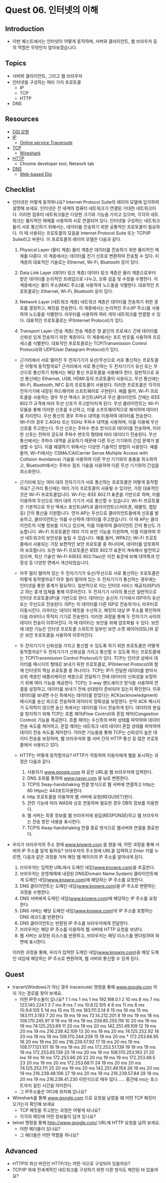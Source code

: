 # Quest 06. 인터넷의 이해

## Introduction

- 이번 퀘스트에서는 인터넷이 어떻게 동작하며, 서버와 클라이언트, 웹 브라우저 등의 역할은 무엇인지 알아보겠습니다.

## Topics

- 서버와 클라이언트, 그리고 웹 브라우저
- 인터넷을 구성하는 여러 가지 프로토콜
  - IP
  - TCP
  - HTTP
- DNS

## Resources

- [OSI 모형](https://ko.wikipedia.org/wiki/OSI_%EB%AA%A8%ED%98%95)
- [IP](https://ko.wikipedia.org/wiki/%EC%9D%B8%ED%84%B0%EB%84%B7_%ED%94%84%EB%A1%9C%ED%86%A0%EC%BD%9C)
  - [Online service Traceroute](http://ping.eu/traceroute/)
- [TCP](https://ko.wikipedia.org/wiki/%EC%A0%84%EC%86%A1_%EC%A0%9C%EC%96%B4_%ED%94%84%EB%A1%9C%ED%86%A0%EC%BD%9C)
  - [Wireshark](https://www.wireshark.org/download.html)
- [HTTP](https://ko.wikipedia.org/wiki/HTTP)
  - Chrome developer tool, Network tab
- [DNS](https://ko.wikipedia.org/wiki/%EB%8F%84%EB%A9%94%EC%9D%B8_%EB%84%A4%EC%9E%84_%EC%8B%9C%EC%8A%A4%ED%85%9C)
  - [Web-based Dig](http://networking.ringofsaturn.com/Tools/dig.php)

## Checklist

- 인터넷은 어떻게 동작하나요? Internet Protocol Suite의 레이어 모델에 입각하여 설명해 보세요.
  인터넷은 전 세계의 컴퓨터 네트워크가 연결된 거대한 네트워크이다. 이러한 컴퓨터 네트워크들은 다양한 크기와 기능을 가지고 있으며, 각각의 네트워크는 물리적인 매체를 사용하여 서로 연결되어 있다.
  인터넷을 구성하는 네트워크들이 서로 통신하기 위해서는, 데이터를 전송하기 위한 공통적인 프로토콜이 필요하다. 이 때 사용되는 프로토콜의 모음을 Internet Protocol Suite 또는 TCP/IP Suite라고 부른다. 이 프로토콜의 레이어 모델은 다음과 같다.

  1. Physical Layer (물리 계층)
     물리 계층은 데이터를 전송하기 위한 물리적인 매체를 다룬다. 이 계층에서는 데이터를 전기 신호로 변환하여 전송할 수 있다. 이 계층의 대표적인 기술로는 Ethernet, Wi-Fi, Bluetooth 등이 있다.

  2. Data Link Layer (데이터 링크 계층)
     데이터 링크 계층은 물리 계층으로부터 받은 데이터를 논리적인 프레임으로 나누고, 오류 검출 및 수정을 수행한다. 이 계층에서는 물리 주소(MAC 주소)를 사용하여 노드들을 식별한다. 대표적인 프로토콜로는 Ethernet, Wi-Fi, Bluetooth 등이 있다.

  3. Network Layer (네트워크 계층)
     네트워크 계층은 데이터를 전송하기 위한 경로를 결정하고, 패킷을 전송한다. 이 계층에서는 논리적인 주소(IP 주소)를 사용하여 노드들을 식별한다. 라우터를 사용하여 여러 개의 네트워크를 연결할 수 있다. 대표적인 프로토콜로는 IP(Internet Protocol)가 있다.

  4. Transport Layer (전송 계층)
     전송 계층은 양 끝단의 프로세스 간에 데이터를 신뢰성 있게 전송하기 위한 계층이다. 이 계층에서는 포트 번호를 사용하여 프로세스를 식별한다. 대표적인 프로토콜로는 TCP(Transmission Control Protocol)와 UDP(User Datagram Protocol)가 있다.

  - 근거리에서 서로 떨어진 두 전자기기가 유선/무선으로 서로 통신하는 프로토콜은 어떻게 동작할까요?
    근거리에서 서로 통신하는 두 전자기기가 유선 또는 무선으로 통신하기 위해서는 해당 통신 프로토콜을 사용해야 한다. 일반적으로 유선 통신에는 Ethernet, USB, HDMI 등의 프로토콜이 사용되고, 무선 통신에는 Wi-Fi, Bluetooth, NFC 등의 프로토콜이 사용된다.
    이러한 프로토콜은 각각의 전자기기에 내장된 하드웨어와 소프트웨어로 구현된다. 예를 들어, Wi-Fi 프로토콜을 사용하는 경우 무선 액세스 포인트(AP)과 무선 클라이언트 간에는 IEEE 802.11 규격에 따라 무선 신호가 주고받아지게 된다. 무선 클라이언트는 Wi-Fi 모듈을 통해 이러한 신호를 수신하고, 이를 소프트웨어적으로 해석하여 데이터를 처리한다.
    무선 통신의 경우 주파수 대역을 이용하여 데이터를 전송한다. Wi-Fi의 경우 2.4GHz 또는 5GHz 주파수 대역을 사용하며, 이를 이용해 무선 신호를 주고받는다. 무선 신호는 주파수 변조 방식으로 데이터를 전송하며, 이러한 신호는 전파의 강도와 주파수 변조의 형태에 따라 데이터가 전송된다.
    무선 통신에서는 주파수 대역을 공유하기 때문에 다른 무선 기기와의 간섭 문제가 발생할 수 있다. 이를 해결하기 위해서는 다양한 기술적인 방법이 사용된다. 예를 들어, Wi-Fi에서는 CSMA/CA(Carrier Sense Multiple Access with Collision Avoidance) 기술을 사용하여 다른 무선 기기와의 충돌을 최소화하고, Bluetooth에서는 주파수 점프 기술을 사용하여 다른 무선 기기와의 간섭을 최소화한다.

  - 근거리에 있는 여러 대의 전자기기가 서로 통신하는 프로토콜은 어떻게 동작할까요?
    근거리 통신에는 여러 가지 프로토콜이 사용될 수 있지만, 가장 대표적인 것은 Wi-Fi 프로토콜입니다. Wi-Fi는 IEEE 802.11 표준을 기반으로 하며, 이를 이용하여 무선으로 여러 대의 기기가 서로 통신할 수 있습니다.
    Wi-Fi 프로토콜은 기본적으로 무선 액세스 포인트(AP)과 클라이언트(스마트폰, 태블릿, 랩탑 등) 간의 통신을 지원합니다. 먼저 AP는 무선으로 클라이언트들에게 신호를 발송하고, 클라이언트는 이를 수신하여 데이터를 주고받습니다. 이 때 AP는 클라이언트의 식별 정보를 가지고 있으며, 이를 이용하여 클라이언트 간의 통신도 가능합니다.
    Wi-Fi 프로토콜은 여러 가지 보안 기능을 지원하며, 이를 이용하여 무선 네트워크의 보안성을 높일 수 있습니다. 예를 들어, WPA2는 Wi-Fi 프로토콜에서 사용되는 가장 보편적인 보안 프로토콜 중 하나이며, 데이터를 암호화하여 보호합니다.
    또한 Wi-Fi 프로토콜은 IEEE 802.11 표준이 계속해서 발전하고 있으며, 최신 기술인 Wi-Fi 6(IEEE 802.11ax)은 이전 표준에 비해 대역폭과 안정성 등 다양한 면에서 개선되었습니다.

  - 아주 멀리 떨어져 있는 두 전자기기가 유선/무선으로 서로 통신하는 프로토콜은 어떻게 동작할까요?
    아주 멀리 떨어져 있는 두 전자기기가 통신하는 경우에는 인터넷을 통한 중계가 필요하다. 일반적으로 이는 인터넷 서비스 제공자(ISP)라고 하는 중개 업체를 통해 이루어진다.
    두 전자기기 사이의 통신은 일반적으로 인터넷 프로토콜(IP)을 기반으로 한다. 데이터는 송신자 기기에서 ISP까지 유선 또는 무선으로 전송된다. ISP는 이 데이터를 다른 ISP로 전송하거나, 라우터로 이동시킨다. 라우터는 데이터 패킷을 수신하고, 패킷의 대상 IP 주소를 확인하여 다음 라우터나 목적지 기기로 전송한다.
    이러한 과정을 통해 두 전자기기 사이의 데이터 전송이 이루어진다. 이 때 데이터는 보안을 위해 암호화될 수 있다. 보안에 대한 기능은 인터넷 프로토콜 스위트의 일부인 보안 소켓 레이어(SSL)와 같은 보안 프로토콜을 사용하여 이루어진다.

  - 두 전자기기가 신뢰성을 가지고 통신할 수 있도록 하기 위한 프로토콜은 어떻게 동작할까요?
    두 전자기기가 신뢰성을 가지고 통신할 수 있도록 하는 프로토콜에는 TCP(Transmission Control Protocol)가 있다.
    TCP는 인터넷 상에서 데이터를 메시지의 형태로 보내기 위한 프로토콜로, IP(Internet Protocol)와 함께 인터넷의 핵심 프로토콜 중 하나이다. TCP는 IP가 전달한 데이터를 받아서 상위 계층인 애플리케이션 계층으로 전달하기 전에 데이터의 신뢰성을 보장하기 위해 여러 기능을 제공한다.
    TCP는 3-way 핸드셰이크 방식을 사용하여 연결을 설정하고, 데이터를 보내기 전에 상대방이 준비되어 있는지 확인한다. 이후 데이터를 보내면 수신 측에서는 데이터를 받았다는 ACK(acknowledgment) 메시지를 송신 측으로 전송하여 데이터의 정확성을 보장한다. 만약 ACK 메시지가 도착하지 않으면 송신 측에서는 데이터를 다시 전송하게 된다.
    데이터의 분실을 방지하기 위해 TCP는 흐름 제어(Flow Control)와 혼잡 제어(Congestion Control) 기능을 제공한다. 흐름 제어는 수신측의 버퍼 상태를 파악하여 데이터 전송 속도를 제어하고, 혼잡 제어는 네트워크 내의 데이터 혼잡 상태를 파악하여 데이터 전송 속도를 제어한다.
    이러한 기능들을 통해 TCP는 신뢰성이 높은 데이터 전송을 보장하며, 웹 브라우저와 웹 서버 간의 HTTP 통신 등 많은 프로토콜에서 사용되고 있다.

  - HTTP는 어떻게 동작할까요?
    HTTP가 작동하여 이용자에게 웹을 표시하는 과정은 다음과 같다.

    1. 사용자가 www.google.com 와 같은 URL을 웹 브라우저에 입력한다.
    2. DNS 조회를 통하여 www.naver.com 을 ip로 변환한다.
    3. TCP의 3way-handshaking 연결 방식으로 웹 서버에 연결하고 http는 80 https는 443포트이용한다.
    4. http 프로토콜을 이용하여 웹 서버에 요청(REQUSET)한다.
    5. 관련 기능에 따라 WAS와 상호 연동하며 필요한 경우 DB의 정보를 이용한다.
    6. 웹 서버는 최종 정보를 웹 브라우저에 응답(RESPONSE)하고 웹 브라우저는 전송 받은 내용을 표시한다.
    7. TCP의 4way-handshaking 연결 종료 방식으로 웹서버와 연결을 종료한다.

- 우리가 브라우저의 주소 창에 www.knowre.com 을 쳤을 때, 어떤 과정을 통해 서버의 IP 주소를 알게 될까요?
  브라우저의 주소창에 URL을 입력하고 Enter 키를 누르면, 다음과 같은 과정을 거쳐 해당 웹 페이지의 IP 주소를 알아내게 된다.

  1. 브라우저는 입력한 URL에서 도메인 네임(www.knowre.com)을 추출한다.
  2. 브라우저는 운영체제에 내장된 DNS(Domain Name System) 클라이언트에게 도메인 네임(www.knowre.com)에 해당하는 IP 주소를 요청한다.
  3. DNS 클라이언트는 도메인 네임(www.knowre.com)을 IP 주소로 변환하는 과정을 수행한다.
  4. DNS 서버에게 도메인 네임(www.knowre.com)에 해당하는 IP 주소를 요청한다.
  5. DNS 서버는 해당 도메인 네임(www.knowre.com)의 IP 주소를 포함하는 DNS 레코드를 반환한다.
  6. DNS 클라이언트는 반환된 IP 주소를 브라우저에게 전달한다.
  7. 브라우저는 해당 IP 주소를 이용하여 웹 서버에 HTTP 요청을 보낸다.
  8. 웹 서버는 요청된 리소스를 반환하고, 브라우저는 해당 리소스를 렌더링하여 화면에 표시한다.

  이러한 과정을 통해, 우리가 입력한 도메인 네임(www.knowre.com)을 해당 도메인 네임에 해당하는 IP 주소로 변환하여, 웹 서버와 통신할 수 있게 된다.

## Quest

- tracert(Windows가 아닌 경우 traceroute) 명령을 통해 www.google.com 까지 가는 경로를 찾아 보세요.
  - 어떤 IP주소들이 있나요?
    1 1 ms 1 ms 1 ms 192.168.0.1
    2 10 ms 8 ms 7 ms 123.140.224.1
    3 7 ms 9 ms 7 ms 10.8.12.105
    4 8 ms 11 ms 8 ms 10.9.6.105
    5 14 ms 15 ms 15 ms 183.111.5.14
    6 15 ms 16 ms 15 ms 183.111.3.193
    7 20 ms 19 ms 19 ms 72.14.212.201
    8 19 ms 19 ms 18 ms 108.170.245.97
    9 19 ms 18 ms 19 ms 209.85.255.116
    10 20 ms 19 ms 19 ms 74.125.253.69
    11 20 ms 19 ms 20 ms 142.251.49.109
    12 19 ms 20 ms 19 ms 216.239.42.109
    13 20 ms 19 ms 20 ms 74.125.252.92
    14 20 ms 19 ms 19 ms 108.170.244.209
    15 19 ms 20 ms \* 172.253.66.95
    16 20 ms 19 ms 20 ms 216.239.57.92
    17 19 ms 20 ms 19 ms 108.177.121.101
    18 19 ms 19 ms 20 ms 172.253.51.139
    19 19 ms 19 ms 19 ms 172.253.65.139
    20 19 ms 20 ms 19 ms 108.170.253.193
    21 20 ms 19 ms 19 ms 172.253.66.26
    22 20 ms 19 ms 19 ms 172.253.68.5
    23 20 ms 19 ms 20 ms 172.253.68.11
    24 19 ms 20 ms 20 ms 74.125.252.111
    25 20 ms 19 ms 20 ms 142.251.49.154
    26 19 ms 20 ms 19 ms 216.239.48.106
    27 19 ms 20 ms 19 ms 216.239.57.84
    28 19 ms 20 ms 19 ms 216.239.41.230
    이런식으로 매우 많다...... 중간에 ms는 호스트까지 걸린 시간을 의미한다.
  - 그 IP주소들은 어디에 위치해 있나요?
- Wireshark를 통해 www.google.com 으로 요청을 날렸을 떄 어떤 TCP 패킷이 오가는지 확인해 보세요
  - TCP 패킷을 주고받는 과정은 어떻게 되나요?
  - 각각의 패킷에 어떤 정보들이 담겨 있나요?
- telnet 명령을 통해 http://www.google.com/ URL에 HTTP 요청을 날려 보세요.
  - 어떤 헤더들이 있나요?
  - 그 헤더들은 어떤 역할을 하나요?

## Advanced

- HTTP의 최신 버전인 HTTP/3는 어떤 식으로 구성되어 있을까요?
- TCP/IP 외에 전세계적인 네트워크를 구성하기 위한 다른 방식도 제안된 바 있을까요?
